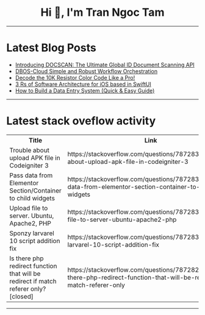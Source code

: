 <h1 align="center">Hi 👋, I'm Tran Ngoc Tam</h1>

---

# Latest Blog Posts 
<!-- BLOG-POST-LIST:START -->
- [Introducing DOCSCAN: The Ultimate Global ID Document Scanning API](https://dev.to/vyan/introducing-docscan-the-ultimate-global-id-document-scanning-api-2lo4)
- [DBOS-Cloud Simple and Robust Workflow Orchestration](https://dev.to/vince_hirefunnel_co/dbos-cloud-simple-and-robust-workflow-orchestration-cn4)
- [Decode the 10K Resistor Color Code Like a Pro!](https://dev.to/candice88771483/decode-the-10k-resistor-color-code-like-a-pro-51d0)
- [3 Rs of Software Architecture for iOS based in SwiftUI](https://dev.to/maatheusgois/3-rs-of-software-architecture-for-ios-based-in-swiftui-c6j)
- [How to Build a Data Entry System &lpar;Quick &amp; Easy Guide&rpar;](https://dev.to/domfive/how-to-build-a-data-entry-system-quick-easy-guide-25p4)
<!-- BLOG-POST-LIST:END -->

---

# Latest stack oveflow activity
<table>
  <tr><th>Title</th><th>Link</th></tr>
  <!-- STACKOVERFLOW:START --><tr><td>Trouble about upload APK file in Codeigniter 3</td><td>https://stackoverflow.com/questions/78728381/trouble-about-upload-apk-file-in-codeigniter-3</td></tr><tr><td>Pass data from Elementor Section/Container to child widgets</td><td>https://stackoverflow.com/questions/78728374/pass-data-from-elementor-section-container-to-child-widgets</td></tr><tr><td>Upload file to server. Ubuntu, Apache2, PHP</td><td>https://stackoverflow.com/questions/78728373/upload-file-to-server-ubuntu-apache2-php</td></tr><tr><td>Sponzy larvarel 10 script addition fix</td><td>https://stackoverflow.com/questions/78728357/sponzy-larvarel-10-script-addition-fix</td></tr><tr><td>Is there php redirect function that will be redirect if match referer only? [closed]</td><td>https://stackoverflow.com/questions/78728243/is-there-php-redirect-function-that-will-be-redirect-if-match-referer-only</td></tr><!-- STACKOVERFLOW:END -->
</table>

---


